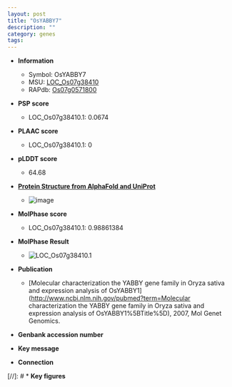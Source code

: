```yaml
---
layout: post
title: "OsYABBY7"
description: ""
category: genes
tags: 
---
```


* **Information**  
    + Symbol: OsYABBY7  
    + MSU: [LOC_Os07g38410](http://rice.plantbiology.msu.edu/cgi-bin/ORF_infopage.cgi?orf=LOC_Os07g38410)  
    + RAPdb: [Os07g0571800](http://rapdb.dna.affrc.go.jp/viewer/gbrowse_details/irgsp1?name=Os07g0571800)  

* **PSP score**  
    + LOC_Os07g38410.1: 0.0674 

* **PLAAC score**  
    + LOC_Os07g38410.1: 0 

* **pLDDT score**
    + 64.68

* **[Protein Structure from AlphaFold and UniProt](https://www.uniprot.org/uniprotkb/A2PZN8/entry#structure)**
    + ![image](https://ricepsp.github.io/images/A/AF-A2PZN8-F1.png)

* **MolPhase score**
    + LOC_Os07g38410.1: 0.98861384

* **MolPhase Result**
    + ![LOC_Os07g38410.1](https://304243504.github.io/Pictures/LOC_Os07g/LOC_Os07g38410.1.png)

* **Publication**  
    + [Molecular characterization the YABBY gene family in Oryza sativa and expression analysis of OsYABBY1](http://www.ncbi.nlm.nih.gov/pubmed?term=Molecular characterization the YABBY gene family in Oryza sativa and expression analysis of OsYABBY1%5BTitle%5D), 2007, Mol Genet Genomics.

* **Genbank accession number**  

* **Key message**  

* **Connection**  

[//]: # * **Key figures**  


